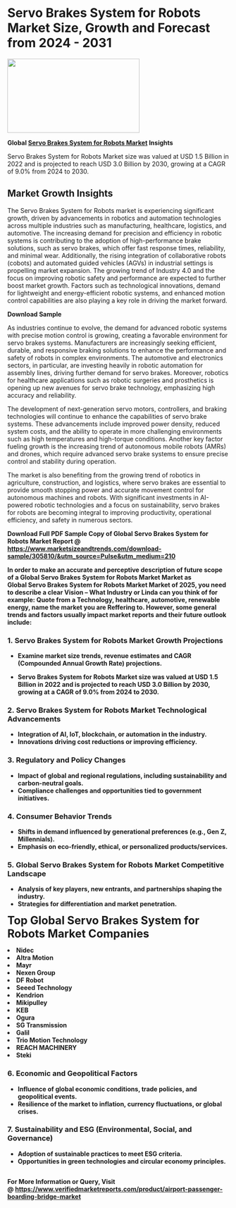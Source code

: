<H1>Servo Brakes System for Robots Market Size, Growth and Forecast from 2024 - 2031</H1><img class="aligncenter size-medium wp-image-584254" src="https://thirdeyenews.in/wp-content/uploads/2024/09/Global-Market-Research-300x168.jpeg" alt="" width="300" height="168" /><p><strong>Global&nbsp;<a href="https://www.marketsizeandtrends.com/download-sample/305810/&amp;utm_source=Pulse&amp;utm_medium=210">Servo Brakes System for Robots Market</a> Insights</strong></p><p>Servo Brakes System for Robots Market size was valued at USD 1.5 Billion in 2022 and is projected to reach USD 3.0 Billion by 2030, growing at a CAGR of 9.0% from 2024 to 2030.</p><p><h2>Market Growth Insights</h2> <p>The Servo Brakes System for Robots market is experiencing significant growth, driven by advancements in robotics and automation technologies across multiple industries such as manufacturing, healthcare, logistics, and automotive. The increasing demand for precision and efficiency in robotic systems is contributing to the adoption of high-performance brake solutions, such as servo brakes, which offer fast response times, reliability, and minimal wear. Additionally, the rising integration of collaborative robots (cobots) and automated guided vehicles (AGVs) in industrial settings is propelling market expansion. The growing trend of Industry 4.0 and the focus on improving robotic safety and performance are expected to further boost market growth. Factors such as technological innovations, demand for lightweight and energy-efficient robotic systems, and enhanced motion control capabilities are also playing a key role in driving the market forward.</p> <p><strong>Download Sample</strong></p> <p>As industries continue to evolve, the demand for advanced robotic systems with precise motion control is growing, creating a favorable environment for servo brakes systems. Manufacturers are increasingly seeking efficient, durable, and responsive braking solutions to enhance the performance and safety of robots in complex environments. The automotive and electronics sectors, in particular, are investing heavily in robotic automation for assembly lines, driving further demand for servo brakes. Moreover, robotics for healthcare applications such as robotic surgeries and prosthetics is opening up new avenues for servo brake technology, emphasizing high accuracy and reliability.</p> <p>The development of next-generation servo motors, controllers, and braking technologies will continue to enhance the capabilities of servo brake systems. These advancements include improved power density, reduced system costs, and the ability to operate in more challenging environments such as high temperatures and high-torque conditions. Another key factor fueling growth is the increasing trend of autonomous mobile robots (AMRs) and drones, which require advanced servo brake systems to ensure precise control and stability during operation.</p> <p>The market is also benefiting from the growing trend of robotics in agriculture, construction, and logistics, where servo brakes are essential to provide smooth stopping power and accurate movement control for autonomous machines and robots. With significant investments in AI-powered robotic technologies and a focus on sustainability, servo brakes for robots are becoming integral to improving productivity, operational efficiency, and safety in numerous sectors.</p> <p><strong></p><p><span class=""><strong>Download Full PDF Sample Copy of Global Servo Brakes System for Robots Market Report</strong> @ <a href="https://www.marketsizeandtrends.com/download-sample/305810/&amp;utm_source=Pulse&amp;utm_medium=210" target="_blank">https://www.marketsizeandtrends.com/download-sample/305810/&amp;utm_source=Pulse&amp;utm_medium=210</a></span></p><p>In order to make an accurate and perceptive description of future scope of a Global&nbsp;Servo Brakes System for Robots Market Market as Global&nbsp;Servo Brakes System for Robots Market Market of 2025, you need to describe a clear Vision &ndash; What Industry or Linda can you think of for example: Quote from a Technology, healthcare, automotive, renewable energy, name the market you are Reffering to. However, some general trends and factors usually impact market reports and their future outlook include:</p><h3>1.&nbsp;<strong>Servo Brakes System for Robots Market Growth Projections</strong></h3><ul><li>Examine market size trends, revenue estimates and CAGR (Compounded Annual Growth Rate) projections.</li><li><p>Servo Brakes System for Robots Market size was valued at USD 1.5 Billion in 2022 and is projected to reach USD 3.0 Billion by 2030, growing at a CAGR of 9.0% from 2024 to 2030.</p></li></ul><h3>2.&nbsp;<strong>Servo Brakes System for Robots Market Technological Advancements</strong></h3><ul><li>Integration of AI, IoT, blockchain, or automation in the industry.</li><li>Innovations driving cost reductions or improving efficiency.</li></ul><h3>3.&nbsp;<strong>Regulatory and Policy Changes</strong></h3><ul><li>Impact of global and regional regulations, including sustainability and carbon-neutral goals.</li><li>Compliance challenges and opportunities tied to government initiatives.</li></ul><h3>4.&nbsp;<strong>Consumer Behavior Trends</strong></h3><ul><li>Shifts in demand influenced by generational preferences (e.g., Gen Z, Millennials).</li><li>Emphasis on eco-friendly, ethical, or personalized products/services.</li></ul><h3>5.&nbsp;<strong>Global Servo Brakes System for Robots Market Competitive Landscape</strong></h3><ul><li>Analysis of key players, new entrants, and partnerships shaping the industry.</li><li>Strategies for differentiation and market penetration.</li></ul><p data-pm-slice="1 1 []"><span style="color: inherit; font-family: inherit; font-size: 25px;">Top Global Servo Brakes System for Robots Market Companies</span></p><div class="" data-test-id=""><p><li>Nidec</li><li> Altra Motion</li><li> Mayr</li><li> Nexen Group</li><li> DF Robot</li><li> Seeed Technology</li><li> Kendrion</li><li> Mikipulley</li><li> KEB</li><li> Ogura</li><li> SG Transmission</li><li> Galil</li><li> Trio Motion Technology</li><li> REACH MACHINERY</li><li> Steki</li></p></div><h3>6.&nbsp;<strong>Economic and Geopolitical Factors</strong></h3><ul><li>Influence of global economic conditions, trade policies, and geopolitical events.</li><li>Resilience of the market to inflation, currency fluctuations, or global crises.</li></ul><h3>7.&nbsp;<strong>Sustainability and ESG (Environmental, Social, and Governance)</strong></h3><ul><li>Adoption of sustainable practices to meet ESG criteria.</li><li>Opportunities in green technologies and circular economy principles.</li></ul><h2><strong style="font-size: 14px;">For More Information or Query, Visit @&nbsp;</strong><a style="background-color: #ffffff; font-size: 14px;" href="https://www.marketsizeandtrends.com/report/servo-brakes-system-for-robots-market/" target="_blank">https://www.verifiedmarketreports.com/product/airport-passenger-boarding-bridge-market</a></h2>
